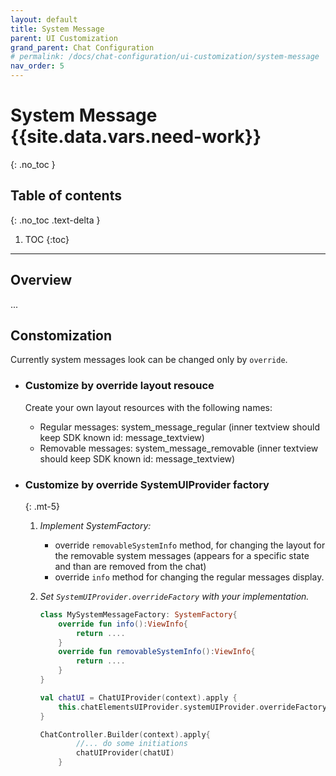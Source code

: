 ```yaml
---
layout: default
title: System Message
parent: UI Customization
grand_parent: Chat Configuration 
# permalink: /docs/chat-configuration/ui-customization/system-message
nav_order: 5
---
```


# System Message {{site.data.vars.need-work}}
{: .no_toc }

## Table of contents
{: .no_toc .text-delta }

1. TOC
{:toc}

---

## Overview 
...

## Constomization
Currently system messages look can be changed only by `override`.

- ### Customize by override layout resouce   
  
  Create your own layout resources with the following names:   
  - Regular messages: system_message_regular (inner textview should keep SDK known id: message_textview)
  - Removable messages: system_message_removable (inner textview should keep SDK known id: message_textview)

- ### Customize by override SystemUIProvider factory
  {: .mt-5}
    1. _Implement SystemFactory:_ 
        - override `removableSystemInfo` method, for changing the layout for the removable system messages (appears for a specific state and than are removed from the chat)
        - override `info` method for changing the regular messages display.

        
    2. _Set `SystemUIProvider.overrideFactory` with your implementation._    

        ```kotlin
        class MySystemMessageFactory: SystemFactory{
            override fun info():ViewInfo{
                return ....
            }
            override fun removableSystemInfo():ViewInfo{
                return ....
            }
        }
        
        val chatUI = ChatUIProvider(context).apply {
            this.chatElementsUIProvider.systemUIProvider.overrideFactory = mySystemMessageFactory
        }

        ChatController.Builder(context).apply{
                //... do some initiations
                chatUIProvider(chatUI)
            }
        ```